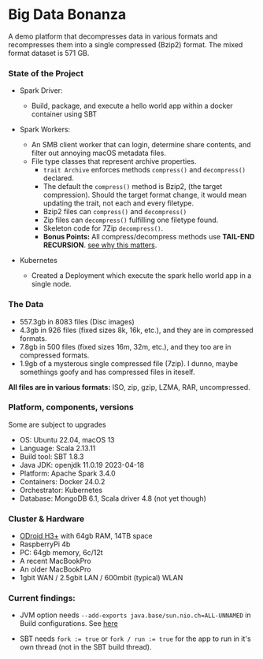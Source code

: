 # Big Data Bonanza
A demo platform that decompresses data in various formats and recompresses them into a single compressed (Bzip2) format.  The mixed format dataset is 571 GB.

### State of the Project
- Spark Driver:
  - Build, package, and execute a hello world app within a docker container using SBT
    
- Spark Workers:
  - An SMB client worker that can login, determine share contents, and filter out annoying macOS metadata files.
  - File type classes that represent archive properties.
    - `trait Archive` enforces methods `compress()` and `decompress()` declared.
     - The default the `compress()` method is Bzip2, (the target compression).  Should the target format change, it would mean updating the trait, not each and every filetype.     
    - Bzip2 files can `compress()` and `decompress()`
    - Zip files can `decompress()` fulfilling one filetype found.
    - Skeleton code for 7Zip `decompress()`.
    - **Bonus Points:** All compress/decompress methods use **TAIL-END RECURSION**. [see why this matters](https://www.baeldung.com/cs/tail-vs-non-tail-recursion).
 
- Kubernetes
  - Created a Deployment which execute the spark hello world app in a single node.

### The Data
- 557.3gb in 8083 files (Disc images)
- 4.3gb in 926 files (fixed sizes 8k, 16k, etc.), and they are in compressed formats.
- 7.8gb in 500 files (fixed sizes 16m, 32m, etc.), and they too are in compressed formats.
- 1.9gb of a mysterous single compressed file (7zip).  I dunno, maybe somethings goofy and has compressed files in iteself.

__All files are in various formats:__ ISO, zip, gzip, LZMA, RAR, uncompressed. 

### Platform, components, versions
Some are subject to upgrades

- OS: Ubuntu 22.04, macOS 13
- Language: Scala 2.13.11
- Build tool: SBT 1.8.3
- Java JDK: openjdk 11.0.19 2023-04-18
- Platform: Apache Spark 3.4.0
- Containers: Docker 24.0.2
- Orchestrator: Kubernetes
- Database: MongoDB 6.1, Scala driver 4.8 (not yet though)


### Cluster & Hardware
- [ODroid H3+](https://www.hardkernel.com/shop/odroid-h3-plus/) with 64gb RAM, 14TB space
- RaspberryPi 4b
- PC: 64gb memory, 6c/12t
- A recent MacBookPro
- An older MacBookPro
- 1gbit WAN / 2.5gbit LAN / 600mbit (typical) WLAN


### Current findings:

- JVM option needs `--add-exports java.base/sun.nio.ch=ALL-UNNAMED` in Build configurations.  See [here](https://stackoverflow.com/questions/73465937/apache-spark-3-3-0-breaks-on-java-17-with-cannot-access-class-sun-nio-ch-direct)

- SBT needs `fork := true` or `fork / run := true` for the app to run in it's own thread (not in the SBT build thread).
